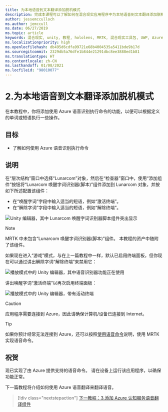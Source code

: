 ```yaml
---
title: 为本地语音到文本翻译添加脱机模式
description: 完成本课程可以了解如何在混合现实应用程序中为本地语音到文本翻译添加脱机模式。
author: jessemcculloch
ms.author: jemccull
ms.date: 06/27/2019
ms.topic: article
keywords: 混合现实, unity, 教程, hololens, MRTK, 混合现实工具包, UWP, Azure 空间定位点, 语音识别, Windows 10
ms.localizationpriority: high
ms.openlocfilehash: db495d6cdfa99721e68b4004535a5411bde9b17d
ms.sourcegitcommit: 2329db5a76dfe1b844e21291dbc8ee3888ed1b81
ms.translationtype: HT
ms.contentlocale: zh-CN
ms.lasthandoff: 01/08/2021
ms.locfileid: "98010077"
---
```

# <a name="2-adding-an-offline-mode-for-local-speech-to-text-translation"></a>2.为本地语音到文本翻译添加脱机模式

在本教程中，你将添加使用 Azure 语音识别执行命令的功能，以便可以根据定义的单词或短语执行一些操作。

## <a name="objectives"></a>目标

* 了解如何使用 Azure 语音识别执行命令

## <a name="instructions"></a>说明

在“层次结构”窗口中选择“Lunarcom”对象，然后在“检查器”窗口中，使用“添加组件”按钮将“Lunarcom 唤醒字词识别器(脚本)”组件添加到 Lunarcom 对象，并按如下所述配置该组件：  

* 在“唤醒字词”字段中输入适当的短语，例如“激活终端”。
* 在“解除字词”字段中输入适当的短语，例如“解除终端”。

![Unity 编辑器，其中 Lunarcom 唤醒字词识别器脚本组件突出显示](images/mrlearning-speech/tutorial2-section1-step1-1.png)

> [!NOTE]
> MRTK 中未包含“Lunarcom 唤醒字词识别器(脚本)”组件。 本教程的资产中随附了该组件。

如果现在进入“游戏”模式，与在上一篇教程中一样，默认已启用终端面板，但你现在可以通过讲出解除字词“解除终端”来禁用它：

![播放模式中的 Unity 编辑器，其中语音识别器功能正在使用](images/mrlearning-speech/tutorial2-section1-step1-2.png)

讲出唤醒字词“激活终端”以再次启用终端面板：

![播放模式中的 Unity 编辑器，带有活动终端](images/mrlearning-speech/tutorial2-section1-step1-3.png)

> [!CAUTION]
> 应用程序需要连接到 Azure，因此请确保计算机/设备已连接到 Internet。

> [!TIP]
> 如果你预计经常无法连接到 Azure，还可以按照[使用语音命令](mr-learning-base-09.md)说明，使用 MRTK 实现语音命令。

## <a name="congratulations"></a>祝贺

现已实现了由 Azure 提供支持的语音命令。 请在设备上运行该应用程序，以确保功能正常。

下一篇教程将介绍如何使用 Azure 语音翻译来翻译语音。

> [!div class="nextstepaction"]
> [下一教程：3.添加 Azure 认知服务语音翻译组件](mrlearning-speechSDK-ch3.md)
